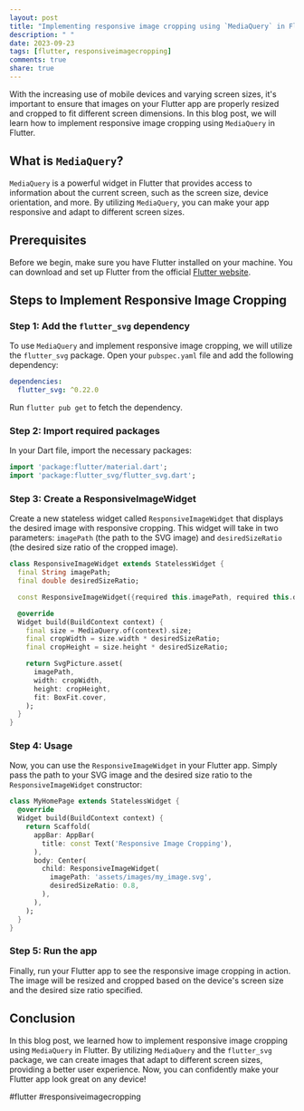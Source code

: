 ```yaml
---
layout: post
title: "Implementing responsive image cropping using `MediaQuery` in Flutter"
description: " "
date: 2023-09-23
tags: [flutter, responsiveimagecropping]
comments: true
share: true
---
```


With the increasing use of mobile devices and varying screen sizes, it's important to ensure that images on your Flutter app are properly resized and cropped to fit different screen dimensions. In this blog post, we will learn how to implement responsive image cropping using `MediaQuery` in Flutter.

## What is `MediaQuery`?

`MediaQuery` is a powerful widget in Flutter that provides access to information about the current screen, such as the screen size, device orientation, and more. By utilizing `MediaQuery`, you can make your app responsive and adapt to different screen sizes.

## Prerequisites

Before we begin, make sure you have Flutter installed on your machine. You can download and set up Flutter from the official [Flutter website](https://flutter.dev).

## Steps to Implement Responsive Image Cropping

### Step 1: Add the `flutter_svg` dependency

To use `MediaQuery` and implement responsive image cropping, we will utilize the `flutter_svg` package. Open your `pubspec.yaml` file and add the following dependency:

```yaml
dependencies:
  flutter_svg: ^0.22.0
```

Run `flutter pub get` to fetch the dependency.

### Step 2: Import required packages

In your Dart file, import the necessary packages:

```dart
import 'package:flutter/material.dart';
import 'package:flutter_svg/flutter_svg.dart';
```

### Step 3: Create a ResponsiveImageWidget

Create a new stateless widget called `ResponsiveImageWidget` that displays the desired image with responsive cropping. This widget will take in two parameters: `imagePath` (the path to the SVG image) and `desiredSizeRatio` (the desired size ratio of the cropped image).

```dart
class ResponsiveImageWidget extends StatelessWidget {
  final String imagePath;
  final double desiredSizeRatio;

  const ResponsiveImageWidget({required this.imagePath, required this.desiredSizeRatio});

  @override
  Widget build(BuildContext context) {
    final size = MediaQuery.of(context).size;
    final cropWidth = size.width * desiredSizeRatio;
    final cropHeight = size.height * desiredSizeRatio;

    return SvgPicture.asset(
      imagePath,
      width: cropWidth,
      height: cropHeight,
      fit: BoxFit.cover,
    );
  }
}
```

### Step 4: Usage

Now, you can use the `ResponsiveImageWidget` in your Flutter app. Simply pass the path to your SVG image and the desired size ratio to the `ResponsiveImageWidget` constructor:

```dart
class MyHomePage extends StatelessWidget {
  @override
  Widget build(BuildContext context) {
    return Scaffold(
      appBar: AppBar(
        title: const Text('Responsive Image Cropping'),
      ),
      body: Center(
        child: ResponsiveImageWidget(
          imagePath: 'assets/images/my_image.svg',
          desiredSizeRatio: 0.8,
        ),
      ),
    );
  }
}
```

### Step 5: Run the app

Finally, run your Flutter app to see the responsive image cropping in action. The image will be resized and cropped based on the device's screen size and the desired size ratio specified.

## Conclusion

In this blog post, we learned how to implement responsive image cropping using `MediaQuery` in Flutter. By utilizing `MediaQuery` and the `flutter_svg` package, we can create images that adapt to different screen sizes, providing a better user experience. Now, you can confidently make your Flutter app look great on any device!

#flutter #responsiveimagecropping